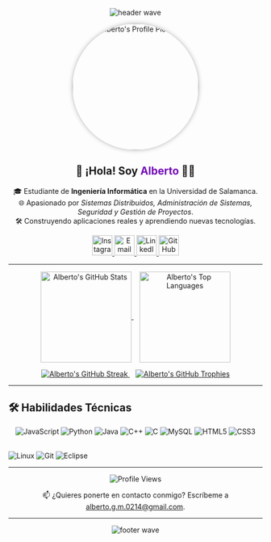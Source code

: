 <!-- ------------------------------------------
  Header Banner (Capsule Render + personalizado)
------------------------------------------- -->
<p align="center">
  <img
    src="https://capsule-render.vercel.app/api?type=waving&color=0:5e60ce,100:7209b7&height=200&section=header&fontColor=ffffff"
    alt="header wave"
  />
</p>

<!-- ------------------------------------------
  Foto de Perfil (centrada y circular)
------------------------------------------- -->
<p align="center">
  <img
    src="https://media2.giphy.com/media/v1.Y2lkPTc5MGI3NjExazlvdjdqc2ljaWlqM2ViZGdma3Y5NGJrcHQ0MWdjcjExOG8xbXJhOSZlcD12MV9pbnRlcm5hbF9naWZfYnlfaWQmY3Q9Zw/XO8RMtRaK73isIt0i2/giphy.gif"
    width="250"
    alt="Alberto's Profile Picture"
    style="border-radius: 50%; box-shadow: 0 0 10px rgba(0,0,0,0.3);"
  />
</p>

<!-- ------------------------------------------
  Nombre e Intro (centrado)
------------------------------------------- -->
<h2 align="center">
  👋 ¡Hola! Soy <span style="color:#7209b7;">Alberto</span> 👨‍💻
</h2>
<p align="center">
  🎓 Estudiante de <strong>Ingeniería Informática</strong> en la
  Universidad de Salamanca. <br />
  🌐 Apasionado por <em>Sistemas Distribuidos, Administración de Sistemas,
  Seguridad y Gestión de Proyectos</em>. <br />
  🛠️ Construyendo aplicaciones reales y aprendiendo nuevas tecnologías.
</p>

<!-- ------------------------------------------
  Redes Sociales & Contacto (badges)
------------------------------------------- -->
<p align="center">
  <a href="https://www.instagram.com/beeto.gm" target="_blank">
    <img
      height="40"
      src="https://img.shields.io/badge/Instagram-%23E4405F.svg?style=for-the-badge&logo=instagram&logoColor=white"
      alt="Instagram"
    />
  </a>
  <a href="mailto:alberto.g.m.0214@gmail.com" target="_blank">
    <img
      height="40"
      src="https://img.shields.io/badge/Email-%23D14836.svg?style=for-the-badge&logo=gmail&logoColor=white"
      alt="Email"
    />
  </a>
  <a
    href="https://www.linkedin.com/in/alberto-garc%C3%ADa-mart%C3%ADn-916871341/"
    target="_blank"
  >
    <img
      height="40"
      src="https://img.shields.io/badge/LinkedIn-%230077B5.svg?style=for-the-badge&logo=linkedin&logoColor=white"
      alt="LinkedIn"
    />
  </a>
  <a href="https://github.com/albergm02" target="_blank">
    <img
      height="40"
      src="https://img.shields.io/badge/GitHub-%23121011.svg?style=for-the-badge&logo=github&logoColor=white"
      alt="GitHub"
    />
  </a>
</p>

---

<!-- #########################################
   SECTION: GitHub Stats (Readme Stats Cards)
   Fuente: anuraghazra/github-readme-stats :contentReference[oaicite:3]{index=3}
######################################### -->

<p align="center">
  <!-- Card: GitHub Stats -->
  <a href="https://github.com/albergm02/github-readme-stats">
    <img
      align="center"
      height="180"
      src="https://github-readme-stats.vercel.app/api?username=albergm02&show_icons=true&theme=transparent&hide_border=true&title_color=7209b7&icon_color=7209b7"
      alt="Alberto's GitHub Stats"
    />
  </a>
  &nbsp;&nbsp;
  <!-- Card: Top Languages -->
  <a href="https://github.com/albergm02/github-readme-stats">
    <img
      align="center"
      height="180"
      src="https://github-readme-stats.vercel.app/api/top-langs/?username=albergm02&layout=compact&langs_count=8&theme=transparent&hide_border=true&title_color=7209b7"
      alt="Alberto's Top Languages"
    />
  </a>
</p>

<p align="center">
  <!-- Card: Streak Stats -->
  <a href="https://github.com/albergm02/github-readme-streak-stats">
    <img
      src="https://github-readme-streak-stats.herokuapp.com/?user=albergm02&theme=dark&hide_border=true&date_format=M%20j%5B%2C%20Y%5D&ring=7209b7&fire=DD2727"
      alt="Alberto's GitHub Streak"
    />
  </a>
  &nbsp;&nbsp;
  <!-- Card: Trophies (GitHub Profile Trophy) -->
  <a href="https://github.com/ryo-ma/github-profile-trophy">
    <img
      src="https://github-profile-trophy.vercel.app/?username=albergm02&theme=onedark&no-bg=true&margin-w=15"
      alt="Alberto's GitHub Trophies"
    />
  </a>
</p>

---


<!-- #########################################
   SECTION: Habilidades (Skills) / Lenguajes y herramientas
######################################### -->

## 🛠️ Habilidades Técnicas

<p align="center">
  <img src="https://img.shields.io/badge/JavaScript-F7DF1E?style=for-the-badge&logo=javascript&logoColor=black" alt="JavaScript" />
  <img src="https://img.shields.io/badge/Python-14354C?style=for-the-badge&logo=python&logoColor=white" alt="Python" />
  <img src="https://img.shields.io/badge/Java-ED8B00?style=for-the-badge&logo=java&logoColor=white" alt="Java" />
  <img src="https://img.shields.io/badge/C++-00599C?style=for-the-badge&logo=c%2B%2B&logoColor=white" alt="C++" />
  <img src="https://img.shields.io/badge/C-A8B9CC?style=for-the-badge&logo=c&logoColor=black" alt="C" />
  <img src="https://img.shields.io/badge/MySQL-4479A1?style=for-the-badge&logo=mysql&logoColor=white" alt="MySQL" />
  <img src="https://img.shields.io/badge/HTML5-E34F26?style=for-the-badge&logo=html5&logoColor=white" alt="HTML5" />
  <img src="https://img.shields.io/badge/CSS3-1572B6?style=for-the-badge&logo=css3&logoColor=white" alt="CSS3" />
</p>

  <br />
  <!-- Frameworks / Tools -->
  <img src="https://img.shields.io/badge/Linux-%23FCC624.svg?style=for-the-badge&logo=linux&logoColor=black" alt="Linux" />
  <img src="https://img.shields.io/badge/Git-%23F05032.svg?style=for-the-badge&logo=git&logoColor=white" alt="Git" />
  <img src="https://img.shields.io/badge/Eclipse-FE7A16.svg?style=for-the-badge&logo=Eclipse&logoColor=white" alt="Eclipse" />
</p>


---

<!-- #########################################
   SECTION: Proyectos Destacados
######################################### -->

<!-- #########################################
   SECTION: Contacto / Visitas
######################################### -->

<p align="center">
  <!-- Visitas al perfil -->
  <img
    src="https://visitor-badge.laobi.icu/badge?page_id=albergm02.albergm02"
    alt="Profile Views"
  />
</p>

<p align="center">
  📫 ¿Quieres ponerte en contacto conmigo? Escríbeme a
  <a href="mailto:alberto.g.m.0214@gmail.com">alberto.g.m.0214@gmail.com</a>.
</p>

---

<!-- #########################################
   Footer Banner
######################################### -->

<p align="center">
  <img
    src="https://capsule-render.vercel.app/api?type=waving&color=0:7209b7,100:4361ee&height=120&section=footer&fontColor=ffffff"
    alt="footer wave"
  />
</p>
